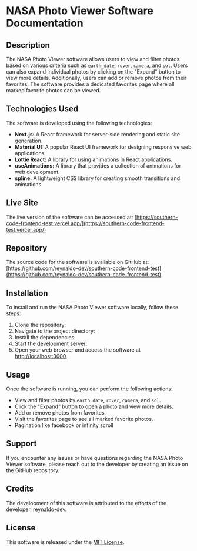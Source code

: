# NASA Photo Viewer Software Documentation

## Description
The NASA Photo Viewer software allows users to view and filter photos based on various criteria such as `earth_date`, `rover`, `camera`, and `sol`. Users can also expand individual photos by clicking on the "Expand" button to view more details. Additionally, users can add or remove photos from their favorites. The software provides a dedicated favorites page where all marked favorite photos can be viewed.

## Technologies Used
The software is developed using the following technologies:

- **Next.js:** A React framework for server-side rendering and static site generation.
- **Material UI:** A popular React UI framework for designing responsive web applications.
- **Lottie React:** A library for using animations in React applications.
- **useAnimations:** A library that provides a collection of animations for web development.
- **spline:** A lightweight CSS library for creating smooth transitions and animations.

## Live Site
The live version of the software can be accessed at: [https://southern-code-frontend-test.vercel.app/](https://southern-code-frontend-test.vercel.app/)

## Repository
The source code for the software is available on GitHub at: [https://github.com/reynaldo-dev/southern-code-frontend-test](https://github.com/reynaldo-dev/southern-code-frontend-test)


## Installation

To install and run the NASA Photo Viewer software locally, follow these steps:

1. Clone the repository:
2. Navigate to the project directory:
3. Install the dependencies:
4. Start the development server:
5. Open your web browser and access the software at [http://localhost:3000](http://localhost:3000).


## Usage

Once the software is running, you can perform the following actions:

- View and filter photos by `earth_date`, `rover`, `camera`, and `sol`.
- Click the "Expand" button to open a photo and view more details.
- Add or remove photos from favorites.
- Visit the favorites page to see all marked favorite photos.
- Pagination like facebook or infinity scroll

## Support

If you encounter any issues or have questions regarding the NASA Photo Viewer software, please reach out to the developer by creating an issue on the GitHub repository.

## Credits

The development of this software is attributed to the efforts of the developer, [reynaldo-dev](https://github.com/reynaldo-dev).

## License

This software is released under the [MIT License](https://github.com/reynaldo-dev/southern-code-frontend-test/blob/main/LICENSE).


